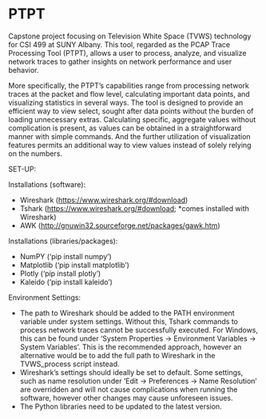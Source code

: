 # PTPT
Capstone project focusing on Television White Space (TVWS) technology for CSI 499 at SUNY Albany. This tool, regarded as the PCAP Trace Processing Tool (PTPT), allows a user to process, analyze, and visualize network traces to gather insights on network performance and user behavior.

More specifically, the PTPT’s capabilities range from processing network traces at the packet and flow level, calculating 
important data points, and visualizing statistics in several ways. The tool is designed to provide an 
efficient way to view select, sought after data points without the burden of loading unnecessary extras.
Calculating specific, aggregate values without complication is present, as values can be obtained in a 
straightforward manner with simple commands. And the further utilization of visualization features 
permits an additional way to view values instead of solely relying on the numbers.


SET-UP:

Installations (software): 
- Wireshark (https://www.wireshark.org/#download)
- Tshark (https://www.wireshark.org/#download; *comes installed with Wireshark)
- AWK (http://gnuwin32.sourceforge.net/packages/gawk.htm)

Installations (libraries/packages):
- NumPY (‘pip install numpy’)
- Matplotlib (‘pip install matplotlib’)
- Plotly (‘pip install plotly’)
- Kaleido (‘pip install kaleido’)

Environment Settings:
- The path to Wireshark should be added to the PATH environment variable under system 
settings. Without this, Tshark commands to process network traces cannot be successfully 
executed. For Windows, this can be found under ‘System Properties -> Environment Variables -> 
System Variables’. This is the recommended approach, however an alternative would be to add 
the full path to Wireshark in the TVWS_process script instead. 
- Wireshark’s settings should ideally be set to default. Some settings, such as name resolution 
under ‘Edit -> Preferences -> Name Resolution’ are overridden and will not cause complications 
when running the software, however other changes may cause unforeseen issues. 
- The Python libraries need to be updated to the latest version.
